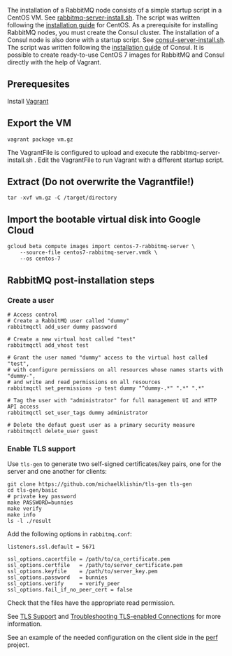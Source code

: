 The installation of a RabbitMQ node consists of a simple startup script in a CentOS VM.
See [rabbitmq-server-install.sh](rabbitmq-server-install.sh). The script was written following the [installation guide](https://www.rabbitmq.com/install-rpm.html) for CentOS.
As a prerequisite for installing RabbitMQ nodes, you must create the Consul cluster. The installation of a Consul node is also done with a startup script. See [consul-server-install.sh](consul-server-install.sh). The script was written following the [installation guide](https://learn.hashicorp.com/consul/datacenter-deploy/deployment-guide) of Consul.
It is possible to create ready-to-use CentOS 7 images for RabbitMQ and Consul directly with the help of Vagrant.

## Prerequesites
Install [Vagrant](https://www.vagrantup.com)

## Export the VM
```
vagrant package vm.gz
```

The VagrantFile is configured to upload and execute the rabbitmq-server-install.sh .
Edit the VagrantFile to run Vagrant with a different startup script. 

## Extract (Do not overwrite the Vagrantfile!)
```
tar -xvf vm.gz -C /target/directory
```


## Import the bootable virtual disk into Google Cloud
```
gcloud beta compute images import centos-7-rabbitmq-server \
    --source-file centos7-rabbitmq-server.vmdk \
    --os centos-7
```


## RabbitMQ post-installation steps

### Create a user

```
# Access control
# Create a RabbitMQ user called "dummy"
rabbitmqctl add_user dummy password

# Create a new virtual host called "test"
rabbitmqctl add_vhost test

# Grant the user named "dummy" access to the virtual host called "test", 
# with configure permissions on all resources whose names starts with "dummy-", 
# and write and read permissions on all resources
rabbitmqctl set_permissions -p test dummy "^dummy-.*" ".*" ".*"

# Tag the user with "administrator" for full management UI and HTTP API access
rabbitmqctl set_user_tags dummy administrator

# Delete the defaut guest user as a primary security measure
rabbitmqctl delete_user guest
```

### Enable TLS support

Use `tls-gen` to generate two self-signed certificates/key pairs, one for the server and one another for clients:

```
git clone https://github.com/michaelklishin/tls-gen tls-gen
cd tls-gen/basic
# private key password
make PASSWORD=bunnies
make verify
make info
ls -l ./result
```

Add the following options in `rabbitmq.conf`:

```
listeners.ssl.default = 5671

ssl_options.cacertfile = /path/to/ca_certificate.pem
ssl_options.certfile   = /path/to/server_certificate.pem
ssl_options.keyfile    = /path/to/server_key.pem
ssl_options.password   = bunnies
ssl_options.verify     = verify_peer
ssl_options.fail_if_no_peer_cert = false
```

Check that the files have the appropriate read permission.

See [TLS Support](https://www.rabbitmq.com/ssl.html) and [Troubleshooting TLS-enabled Connections](https://www.rabbitmq.com/troubleshooting-ssl.html) for more information.

See an example of the needed configuration on the client side in the [perf](https://github.com/pgillet/poc-messaging/tree/master/protocols/amqp/1-0/java/perf) project.
